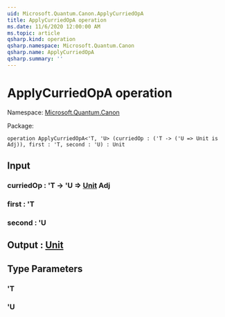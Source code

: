 ```yaml
---
uid: Microsoft.Quantum.Canon.ApplyCurriedOpA
title: ApplyCurriedOpA operation
ms.date: 11/6/2020 12:00:00 AM
ms.topic: article
qsharp.kind: operation
qsharp.namespace: Microsoft.Quantum.Canon
qsharp.name: ApplyCurriedOpA
qsharp.summary: ''
---
```


# ApplyCurriedOpA operation

Namespace: [Microsoft.Quantum.Canon](xref:Microsoft.Quantum.Canon)

Package: [](https://nuget.org/packages/)




```qsharp
operation ApplyCurriedOpA<'T, 'U> (curriedOp : ('T -> ('U => Unit is Adj)), first : 'T, second : 'U) : Unit
```


## Input

### curriedOp : 'T -> 'U => [Unit](xref:microsoft.quantum.lang-ref.unit) Adj




### first : 'T




### second : 'U





## Output : [Unit](xref:microsoft.quantum.lang-ref.unit)



## Type Parameters

### 'T


### 'U

